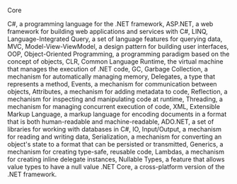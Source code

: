 Core

C#, a programming language for the .NET framework,
ASP.NET, a web framework for building web applications and services with C#,
LINQ, Language-Integrated Query, a set of language features for querying data,
MVC, Model-View-ViewModel, a design pattern for building user interfaces,
OOP, Object-Oriented Programming, a programming paradigm based on the concept of objects,
CLR, Common Language Runtime, the virtual machine that manages the execution of .NET code,
GC, Garbage Collection, a mechanism for automatically managing memory,
Delegates, a type that represents a method,
Events, a mechanism for communication between objects,
Attributes, a mechanism for adding metadata to code,
Reflection, a mechanism for inspecting and manipulating code at runtime,
Threading, a mechanism for managing concurrent execution of code,
XML, Extensible Markup Language, a markup language for encoding documents in a format that is both human-readable and machine-readable,
ADO.NET, a set of libraries for working with databases in C#,
IO, Input/Output, a mechanism for reading and writing data,
Serialization, a mechanism for converting an object's state to a format that can be persisted or transmitted,
Generics, a mechanism for creating type-safe, reusable code,
Lambdas, a mechanism for creating inline delegate instances,
Nullable Types, a feature that allows value types to have a null value
.NET Core, a cross-platform version of the .NET framework.